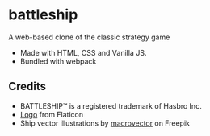 # battleship

A web-based clone of the classic strategy game

- Made with HTML, CSS and Vanilla JS.
- Bundled with webpack

## Credits

- BATTLESHIP™ is a registered trademark of Hasbro Inc.
- [Logo](https://www.flaticon.com/free-icon/battleship_7445202) from Flaticon
- Ship vector illustrations by [macrovector](https://www.freepik.com/author/macrovector) on Freepik
